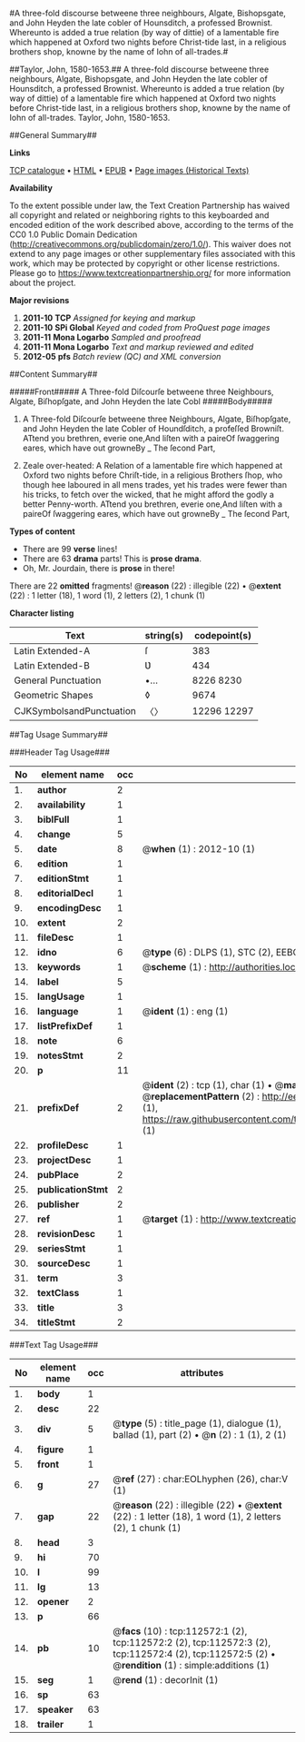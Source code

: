 #A three-fold discourse betweene three neighbours, Algate, Bishopsgate, and John Heyden the late cobler of Hounsditch, a professed Brownist. Whereunto is added a true relation (by way of dittie) of a lamentable fire which happened at Oxford two nights before Christ-tide last, in a religious brothers shop, knowne by the name of Iohn of all-trades.#

##Taylor, John, 1580-1653.##
A three-fold discourse betweene three neighbours, Algate, Bishopsgate, and John Heyden the late cobler of Hounsditch, a professed Brownist. Whereunto is added a true relation (by way of dittie) of a lamentable fire which happened at Oxford two nights before Christ-tide last, in a religious brothers shop, knowne by the name of Iohn of all-trades.
Taylor, John, 1580-1653.

##General Summary##

**Links**

[TCP catalogue](http://www.ota.ox.ac.uk/tcp/)  • 
[HTML](http://tei.it.ox.ac.uk/tcp/Texts-HTML/free/A67/A67909.html)  • 
[EPUB](http://tei.it.ox.ac.uk/tcp/Texts-EPUB/free/A67/A67909.epub) • 
[Page images (Historical Texts)](https://historicaltexts.jisc.ac.uk/eebo-99860452e)

**Availability**

To the extent possible under law, the Text Creation Partnership has waived all copyright and related or neighboring rights to this keyboarded and encoded edition of the work described above, according to the terms of the CC0 1.0 Public Domain Dedication (http://creativecommons.org/publicdomain/zero/1.0/). This waiver does not extend to any page images or other supplementary files associated with this work, which may be protected by copyright or other license restrictions. Please go to https://www.textcreationpartnership.org/ for more information about the project.

**Major revisions**

1. __2011-10__ __TCP__ *Assigned for keying and markup*
1. __2011-10__ __SPi Global__ *Keyed and coded from ProQuest page images*
1. __2011-11__ __Mona Logarbo__ *Sampled and proofread*
1. __2011-11__ __Mona Logarbo__ *Text and markup reviewed and edited*
1. __2012-05__ __pfs__ *Batch review (QC) and XML conversion*

##Content Summary##

#####Front#####
A Three-fold Diſcourſe betweene three Neighbours, Algate, Biſhopſgate, and John Heyden the late Cobl
#####Body#####

1. A Three-fold Diſcourſe betweene three Neighbours, Algate, Biſhopſgate, and John Heyden the late Cobler of Houndſditch, a profeſſed Browniſt.
ATtend you brethren, everie one,And liſten with a paireOf ſwaggering eares, which have out growneBy 
    _ The ſecond Part,

1. Zeale over-heated: A Relation of a lamentable fire which happened at Oxford two nights before Chriſt-tide, in a religious Brothers ſhop, who though hee laboured in all mens trades, yet his trades were fewer than his tricks, to fetch over the wicked, that he might afford the godly a better Penny-worth.
ATtend you brethren, everie one,And liſten with a paireOf ſwaggering eares, which have out growneBy 
    _ The ſecond Part,

**Types of content**

  * There are 99 **verse** lines!
  * There are 63 **drama** parts! This is **prose drama**.
  * Oh, Mr. Jourdain, there is **prose** in there!

There are 22 **omitted** fragments! 
 @__reason__ (22) : illegible (22)  •  @__extent__ (22) : 1 letter (18), 1 word (1), 2 letters (2), 1 chunk (1)

**Character listing**


|Text|string(s)|codepoint(s)|
|---|---|---|
|Latin Extended-A|ſ|383|
|Latin Extended-B|Ʋ|434|
|General Punctuation|•…|8226 8230|
|Geometric Shapes|◊|9674|
|CJKSymbolsandPunctuation|〈〉|12296 12297|

##Tag Usage Summary##

###Header Tag Usage###

|No|element name|occ|attributes|
|---|---|---|---|
|1.|__author__|2||
|2.|__availability__|1||
|3.|__biblFull__|1||
|4.|__change__|5||
|5.|__date__|8| @__when__ (1) : 2012-10 (1)|
|6.|__edition__|1||
|7.|__editionStmt__|1||
|8.|__editorialDecl__|1||
|9.|__encodingDesc__|1||
|10.|__extent__|2||
|11.|__fileDesc__|1||
|12.|__idno__|6| @__type__ (6) : DLPS (1), STC (2), EEBO-CITATION (1), PROQUEST (1), VID (1)|
|13.|__keywords__|1| @__scheme__ (1) : http://authorities.loc.gov/ (1)|
|14.|__label__|5||
|15.|__langUsage__|1||
|16.|__language__|1| @__ident__ (1) : eng (1)|
|17.|__listPrefixDef__|1||
|18.|__note__|6||
|19.|__notesStmt__|2||
|20.|__p__|11||
|21.|__prefixDef__|2| @__ident__ (2) : tcp (1), char (1)  •  @__matchPattern__ (2) : ([0-9\-]+):([0-9IVX]+) (1), (.+) (1)  •  @__replacementPattern__ (2) : http://eebo.chadwyck.com/downloadtiff?vid=$1&page=$2 (1), https://raw.githubusercontent.com/textcreationpartnership/Texts/master/tcpchars.xml#$1 (1)|
|22.|__profileDesc__|1||
|23.|__projectDesc__|1||
|24.|__pubPlace__|2||
|25.|__publicationStmt__|2||
|26.|__publisher__|2||
|27.|__ref__|1| @__target__ (1) : http://www.textcreationpartnership.org/docs/. (1)|
|28.|__revisionDesc__|1||
|29.|__seriesStmt__|1||
|30.|__sourceDesc__|1||
|31.|__term__|3||
|32.|__textClass__|1||
|33.|__title__|3||
|34.|__titleStmt__|2||


###Text Tag Usage###

|No|element name|occ|attributes|
|---|---|---|---|
|1.|__body__|1||
|2.|__desc__|22||
|3.|__div__|5| @__type__ (5) : title_page (1), dialogue (1), ballad (1), part (2)  •  @__n__ (2) : 1 (1), 2 (1)|
|4.|__figure__|1||
|5.|__front__|1||
|6.|__g__|27| @__ref__ (27) : char:EOLhyphen (26), char:V (1)|
|7.|__gap__|22| @__reason__ (22) : illegible (22)  •  @__extent__ (22) : 1 letter (18), 1 word (1), 2 letters (2), 1 chunk (1)|
|8.|__head__|3||
|9.|__hi__|70||
|10.|__l__|99||
|11.|__lg__|13||
|12.|__opener__|2||
|13.|__p__|66||
|14.|__pb__|10| @__facs__ (10) : tcp:112572:1 (2), tcp:112572:2 (2), tcp:112572:3 (2), tcp:112572:4 (2), tcp:112572:5 (2)  •  @__rendition__ (1) : simple:additions (1)|
|15.|__seg__|1| @__rend__ (1) : decorInit (1)|
|16.|__sp__|63||
|17.|__speaker__|63||
|18.|__trailer__|1||
